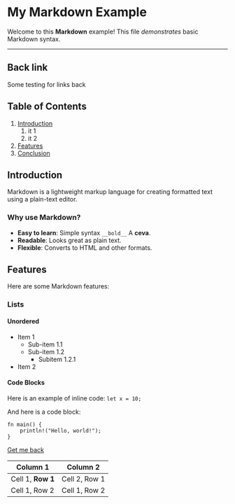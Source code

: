 # My Markdown Example

Welcome to this **Markdown** example! This file *demonstrates* basic Markdown syntax.

---
## Back link
Some testing for links back 

## Table of Contents

1. [Introduction](#introduction)
   1. it 1
   2. it 2
2. [Features](#features)
3. [Conclusion](#conclusion)

## Introduction

Markdown is a lightweight markup language for creating formatted text using a plain-text editor.

### Why use Markdown?

- **Easy to learn**: Simple syntax `__bold__` A **ceva**.
- __Readable__: Looks great as plain text.
- **Flexible**: Converts to HTML and other formats.

## Features

Here are some Markdown features:

### Lists

#### Unordered

- Item 1
  - Sub-item 1.1
  - Sub-item 1.2
    - Subitem 1.2.1
- Item 2

#### Code Blocks

Here is an example of inline code: `let x = 10;`

And here is a code block:

```
fn main() {
    println!("Hello, world!");
}
```
[Get me back](#back-link)

| Column 1 | Column 2|
| - | - |
| Cell 1, __Row 1__ | Cell 2, Row 1 |
| Cell 1, Row 2 | Cell 1, Row 2 |